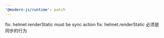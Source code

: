 ```yaml
---
'@modern-js/runtime': patch
---
```


fix: helmet.renderStatic must be sync action
fix: helmet.renderStatic 必须是同步的行为
